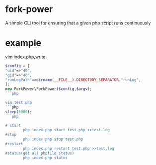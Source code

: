 # fork-power
A simple CLI tool for ensuring that a given php script runs continuously

# example
vim index.php,write
```php
$config = [
"uid"=>"40",
"gid"=>"40",
"runLogPath"=>dirname(__FILE__).DIRECTORY_SEPARATOR."runLog",
];
new ForkPower\ForkPower($config,$argv);
```php

vim test.php
```php
sleep(6000);
```php

# start
		php index.php start test.php >>test.log
#stop
		php index.php stop test.php
#restart
		php index.php restart test.php >>test.log
#status(get all phpfile status)
		php index.php status




